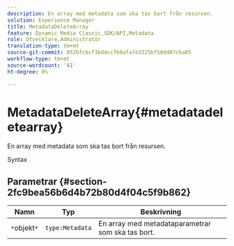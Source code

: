 ```yaml
---
description: En array med metadata som ska tas bort från resursen.
solution: Experience Manager
title: MetadataDeleteArray
feature: Dynamic Media Classic,SDK/API,Metadata
role: Utvecklare,Administratör
translation-type: tm+mt
source-git-commit: 052bfcbcf1bd4ccf60afa7e3325bf58dd07cba85
workflow-type: tm+mt
source-wordcount: '41'
ht-degree: 0%

---
```



# MetadataDeleteArray{#metadatadeletearray}

En array med metadata som ska tas bort från resursen.

Syntax

## Parametrar {#section-2fc9bea56b6d4b72b80d4f04c5f9b862}

| Namn | Typ | Beskrivning |
|---|---|---|
| `*`objekt`*` | `type:Metadata` | En array med metadataparametrar som ska tas bort. |

